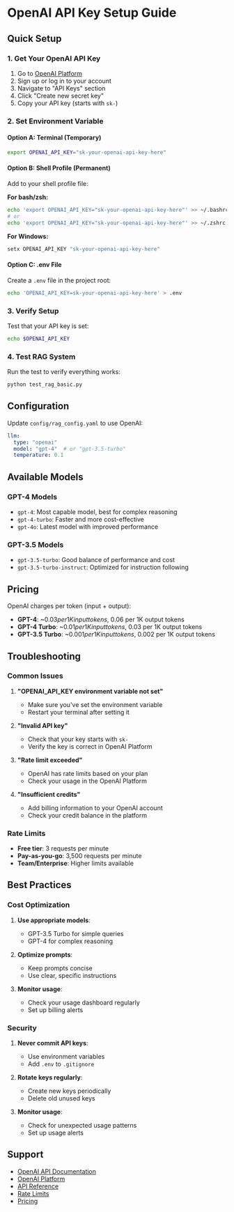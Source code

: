 # OpenAI API Key Setup Guide

## Quick Setup

### 1. Get Your OpenAI API Key

1. Go to [OpenAI Platform](https://platform.openai.com/)
2. Sign up or log in to your account
3. Navigate to "API Keys" section
4. Click "Create new secret key"
5. Copy your API key (starts with `sk-`)

### 2. Set Environment Variable

#### Option A: Terminal (Temporary)

```bash
export OPENAI_API_KEY="sk-your-openai-api-key-here"
```

#### Option B: Shell Profile (Permanent)

Add to your shell profile file:

**For bash/zsh:**

```bash
echo 'export OPENAI_API_KEY="sk-your-openai-api-key-here"' >> ~/.bashrc
# or
echo 'export OPENAI_API_KEY="sk-your-openai-api-key-here"' >> ~/.zshrc
```

**For Windows:**

```cmd
setx OPENAI_API_KEY "sk-your-openai-api-key-here"
```

#### Option C: .env File

Create a `.env` file in the project root:

```bash
echo 'OPENAI_API_KEY=sk-your-openai-api-key-here' > .env
```

### 3. Verify Setup

Test that your API key is set:

```bash
echo $OPENAI_API_KEY
```

### 4. Test RAG System

Run the test to verify everything works:

```bash
python test_rag_basic.py
```

## Configuration

Update `config/rag_config.yaml` to use OpenAI:

```yaml
llm:
  type: "openai"
  model: "gpt-4"  # or "gpt-3.5-turbo"
  temperature: 0.1
```

## Available Models

### GPT-4 Models

- `gpt-4`: Most capable model, best for complex reasoning
- `gpt-4-turbo`: Faster and more cost-effective
- `gpt-4o`: Latest model with improved performance

### GPT-3.5 Models

- `gpt-3.5-turbo`: Good balance of performance and cost
- `gpt-3.5-turbo-instruct`: Optimized for instruction following

## Pricing

OpenAI charges per token (input + output):

- **GPT-4**: ~$0.03 per 1K input tokens, ~$0.06 per 1K output tokens
- **GPT-4 Turbo**: ~$0.01 per 1K input tokens, ~$0.03 per 1K output tokens
- **GPT-3.5 Turbo**: ~$0.001 per 1K input tokens, ~$0.002 per 1K output tokens

## Troubleshooting

### Common Issues

1. **"OPENAI_API_KEY environment variable not set"**
   - Make sure you've set the environment variable
   - Restart your terminal after setting it

2. **"Invalid API key"**
   - Check that your key starts with `sk-`
   - Verify the key is correct in OpenAI Platform

3. **"Rate limit exceeded"**
   - OpenAI has rate limits based on your plan
   - Check your usage in the OpenAI Platform

4. **"Insufficient credits"**
   - Add billing information to your OpenAI account
   - Check your credit balance in the platform

### Rate Limits

- **Free tier**: 3 requests per minute
- **Pay-as-you-go**: 3,500 requests per minute
- **Team/Enterprise**: Higher limits available

## Best Practices

### Cost Optimization

1. **Use appropriate models**:
   - GPT-3.5 Turbo for simple queries
   - GPT-4 for complex reasoning

2. **Optimize prompts**:
   - Keep prompts concise
   - Use clear, specific instructions

3. **Monitor usage**:
   - Check your usage dashboard regularly
   - Set up billing alerts

### Security

1. **Never commit API keys**:
   - Use environment variables
   - Add `.env` to `.gitignore`

2. **Rotate keys regularly**:
   - Create new keys periodically
   - Delete old unused keys

3. **Monitor usage**:
   - Check for unexpected usage patterns
   - Set up usage alerts

## Support

- [OpenAI API Documentation](https://platform.openai.com/docs)
- [OpenAI Platform](https://platform.openai.com/)
- [API Reference](https://platform.openai.com/docs/api-reference)
- [Rate Limits](https://platform.openai.com/docs/guides/rate-limits)
- [Pricing](https://openai.com/pricing)
